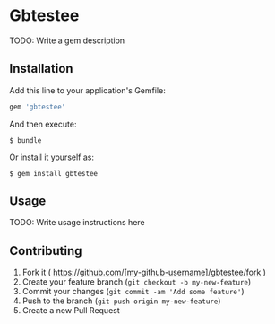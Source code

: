 # Gbtestee

TODO: Write a gem description

## Installation

Add this line to your application's Gemfile:

```ruby
gem 'gbtestee'
```

And then execute:

    $ bundle

Or install it yourself as:

    $ gem install gbtestee

## Usage

TODO: Write usage instructions here

## Contributing

1. Fork it ( https://github.com/[my-github-username]/gbtestee/fork )
2. Create your feature branch (`git checkout -b my-new-feature`)
3. Commit your changes (`git commit -am 'Add some feature'`)
4. Push to the branch (`git push origin my-new-feature`)
5. Create a new Pull Request
